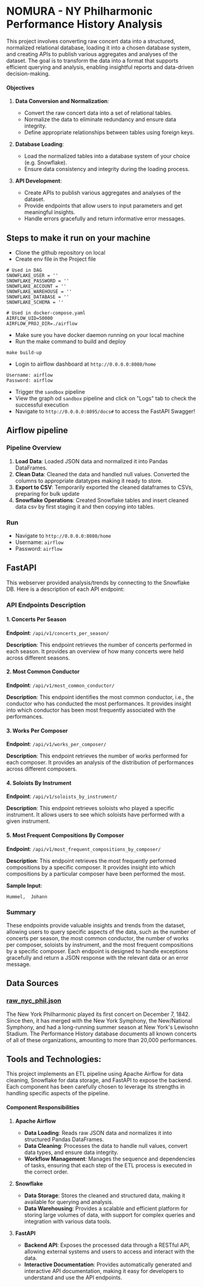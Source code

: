 # NOMURA - NY Philharmonic Performance History Analysis

This project involves converting raw concert data into a structured, normalized relational database, loading it into a chosen database system, and creating APIs to publish various aggregates and analyses of the dataset. The goal is to transform the data into a format that supports efficient querying and analysis, enabling insightful reports and data-driven decision-making.

#### Objectives
1. **Data Conversion and Normalization**:
    - Convert the raw concert data into a set of relational tables.
    - Normalize the data to eliminate redundancy and ensure data integrity.
    - Define appropriate relationships between tables using foreign keys.

2. **Database Loading**:
    - Load the normalized tables into a database system of your choice (e.g. Snowflake).
    - Ensure data consistency and integrity during the loading process.

3. **API Development**:
    - Create APIs to publish various aggregates and analyses of the dataset.
    - Provide endpoints that allow users to input parameters and get meaningful insights.
    - Handle errors gracefully and return informative error messages.


## Steps to make it run on your machine

- Clone the github repository on local
- Create env file in the Project file

```
# Used in DAG
SNOWFLAKE_USER = ''
SNOWFLAKE_PASSWORD = ''
SNOWFLAKE_ACCOUNT = ''
SNOWFLAKE_WAREHOUSE = ''
SNOWFLAKE_DATABASE = ''
SNOWFLAKE_SCHEMA = ''

# Used in docker-compose.yaml
AIRFLOW_UID=50000
AIRFLOW_PROJ_DIR=./airflow
```

- Make sure you have docker daemon running on your local machine
- Run the make command to build and deploy
```
make build-up
```
- Login to airflow dashboard at `http://0.0.0.0:8080/home`
```
Username: airflow
Password: airflow
```

- Trigger the `sandbox` pipeline
- View the graph od `sandbox` pipeline and click on "Logs" tab to check the successful execution
- Navigate to `http://0.0.0.0:8095/docs#` to access the FastAPI Swagger!

## Airflow pipeline

### Pipeline Overview

1. **Load Data**: Loaded JSON data and normalized it into Pandas DataFrames.
2. **Clean Data**: Cleaned the data and handled null values. Converted the columns to appropriate datatypes making it ready to store.
3. **Export to CSV**: Temporarily exported the cleaned dataframes to CSVs, preparing for bulk update
3. **Snowflake Operations**: Created Snowflake tables and insert cleaned data csv by first staging it and then copying into tables.

### Run

- Navigate to `http://0.0.0.0:8080/home`
- Username:  `airflow`
- Password: `airflow`

## FastAPI

This webserver provided analysis/trends by connecting to the Snowflake DB.
Here is a description of each API endpoint:

### API Endpoints Description

#### 1. **Concerts Per Season**
**Endpoint**: `/api/v1/concerts_per_season/`

**Description**: This endpoint retrieves the number of concerts performed in each season. It provides an overview of how many concerts were held across different seasons.


#### 2. **Most Common Conductor**
**Endpoint**: `/api/v1/most_common_conductor/`

**Description**: This endpoint identifies the most common conductor, i.e., the conductor who has conducted the most performances. It provides insight into which conductor has been most frequently associated with the performances.


#### 3. **Works Per Composer**
**Endpoint**: `/api/v1/works_per_composer/`

**Description**: This endpoint retrieves the number of works performed for each composer. It provides an analysis of the distribution of performances across different composers.


#### 4. **Soloists By Instrument**
**Endpoint**: `/api/v1/soloists_by_instrument/`

**Description**: This endpoint retrieves soloists who played a specific instrument. It allows users to see which soloists have performed with a given instrument.


#### 5. **Most Frequent Compositions By Composer**
**Endpoint**: `/api/v1/most_frequent_compositions_by_composer/`

**Description**: This endpoint retrieves the most frequently performed compositions by a specific composer. It provides insight into which compositions by a particular composer have been performed the most.

**Sample Input**:
```
Hummel,  Johann
```

### Summary
These endpoints provide valuable insights and trends from the dataset, allowing users to query specific aspects of the data, such as the number of concerts per season, the most common conductor, the number of works per composer, soloists by instrument, and the most frequent compositions by a specific composer. Each endpoint is designed to handle exceptions gracefully and return a JSON response with the relevant data or an error message.


## Data Sources

### [raw_nyc_phil.json](https://www.kaggle.com/code/jboysen/quick-tutorial-flatten-nested-json-in-pandas/input?select=raw_nyc_phil.json)

The New York Philharmonic played its first concert on December 7, 1842. Since then, it has merged with the New York Symphony, the New/National Symphony, and had a long-running summer season at New York's Lewisohn Stadium. The Performance History database documents all known concerts of all of these organizations, amounting to more than 20,000 performances.

## Tools and Technologies:

This project implements an ETL pipeline using Apache Airflow for data cleaning, Snowflake for data storage, and FastAPI to expose the backend. Each component has been carefully chosen to leverage its strengths in handling specific aspects of the pipeline.

#### Component Responsibilities

1. **Apache Airflow**
   - **Data Loading**: Reads raw JSON data and normalizes it into structured Pandas DataFrames.
   - **Data Cleaning**: Processes the data to handle null values, convert data types, and ensure data integrity.
   - **Workflow Management**: Manages the sequence and dependencies of tasks, ensuring that each step of the ETL process is executed in the correct order.

2. **Snowflake**
   - **Data Storage**: Stores the cleaned and structured data, making it available for querying and analysis.
   - **Data Warehousing**: Provides a scalable and efficient platform for storing large volumes of data, with support for complex queries and integration with various data tools.

3. **FastAPI**
   - **Backend API**: Exposes the processed data through a RESTful API, allowing external systems and users to access and interact with the data.
   - **Interactive Documentation**: Provides automatically generated and interactive API documentation, making it easy for developers to understand and use the API endpoints.


